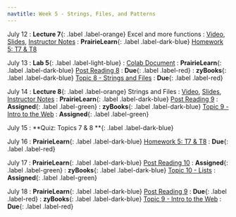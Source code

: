 ```yaml
---
navtitle: Week 5 - Strings, Files, and Patterns
---
```


July 12
: **Lecture 7**{: .label .label-orange}[](#) Excel and more functions
  : [Video](#), [Slides](#), [Instructor Notes](#)
: **PrairieLearn**{: .label .label-dark-blue}  [Homework 5: T7 & T8](#)

July 13
: **Lab 5**{: .label .label-light-blue}[](#)
  : [Colab Document](#)
: **PrairieLearn**{: .label .label-dark-blue} [Post Reading 8](#)
  : **Due**{: .label .label-red} 
: **zyBooks**{: .label .label-dark-blue} [Topic 8 - Strings and Files](#)
  : **Due**{: .label .label-red} 

July 14
: **Lecture 8**{: .label .label-orange}[](#) Strings and Files
  : [Video](#), [Slides](#), [Instructor Notes](#)
: **PrairieLearn**{: .label .label-dark-blue}  [Post Reading 9](#)
  : **Assigned**{: .label .label-green} 
: **zyBooks**{: .label .label-dark-blue} [Topic 9 - Intro to the Web](#)
  : **Assigned**{: .label .label-green} 

July 15
: **Quiz: Topics 7 & 8 **{: .label .label-dark-blue}  

July 16
: **PrairieLearn**{: .label .label-dark-blue}  [Homework 5: T7 & T8](#)
  : **Due**{: .label .label-red} 

July 17
: **PrairieLearn**{: .label .label-dark-blue}  [Post Reading 10](#)
  : **Assigned**{: .label .label-green} 
: **zyBooks**{: .label .label-dark-blue} [Topic 10 - Lists](#)
  : **Assigned**{: .label .label-green} 

July 18
: **PrairieLearn**{: .label .label-dark-blue}  [Post Reading 9](#)
  : **Due**{: .label .label-red} 
: **zyBooks**{: .label .label-dark-blue} [Topic 9 - Intro to the Web](#)
  : **Due**{: .label .label-red} 
